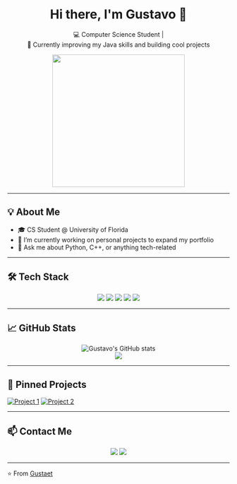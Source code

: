 <!-- Profile Header -->
<h1 align="center">Hi there, I'm Gustavo 👋</h1>
<p align="center">
  💻 Computer Science Student |<br>
  🌱 Currently improving my Java skills and building cool projects
</p>

<p align="center">
  <img src="https://media.giphy.com/media/qgQUggAC3Pfv687qPC/giphy.gif" width="300" />
</p>

---

## 💡 About Me

- 🎓 CS Student @ University of Florida  
- 🔭 I’m currently working on personal projects to expand my portfolio  
- 💬 Ask me about Python, C++, or anything tech-related  
---

## 🛠️ Tech Stack

<p align="center">
  <img src="https://img.shields.io/badge/Python-3776AB?style=for-the-badge&logo=python&logoColor=white" />
  <img src="https://img.shields.io/badge/C++-00599C?style=for-the-badge&logo=c%2B%2B&logoColor=white" />
  <img src="https://img.shields.io/badge/HTML5-E34F26?style=for-the-badge&logo=html5&logoColor=white" />
  <img src="https://img.shields.io/badge/Java-007396?style=for-the-badge&logo=java&logoColor=white" />
  <img src="https://img.shields.io/badge/GitHub-181717?style=for-the-badge&logo=github&logoColor=white" />
</p>

---

## 📈 GitHub Stats

<p align="center">
  <img src="https://github-readme-stats.vercel.app/api?username=Gustaet&show_icons=true&theme=radical" alt="Gustavo's GitHub stats" />
  <br>
  <img src="https://github-readme-streak-stats.herokuapp.com/?user=Gustaet&theme=radical" />
</p>

---

## 📌 Pinned Projects

<!-- Replace these links with your actual pinned repositories -->
[![Project 1](https://github-readme-stats.vercel.app/api/pin/?username=Gustaet&repo=virtual-pet&theme=radical)](https://github.com/Gustaet/virtual-pet)
[![Project 2](https://github-readme-stats.vercel.app/api/pin/?username=Gustaet&repo=python-toolbox&theme=radical)](https://github.com/Gustaet/python-toolbox)

---

## 📫 Contact Me

<p align="center">
  <a href="https://github.com/Gustaet"><img src="https://img.shields.io/badge/GitHub-100000?style=for-the-badge&logo=github&logoColor=white"/></a>
  <a href="mailto:your-email@example.com"><img src="https://img.shields.io/badge/Email-D14836?style=for-the-badge&logo=gmail&logoColor=white" /></a>
</p>

---

⭐️ From [Gustaet](https://github.com/Gustaet)
